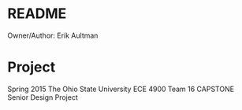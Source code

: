 # README #
Owner/Author: Erik Aultman

# Project #
Spring 2015
The Ohio State University
ECE 4900 Team 16 CAPSTONE Senior Design Project